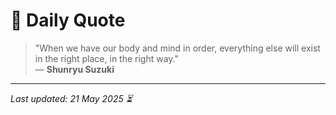 # 📜 Daily Quote

> "When we have our body and mind in order, everything else will exist in the right place, in the right way."  
> — **Shunryu Suzuki**

---

_Last updated: 21 May 2025 ⏳_
